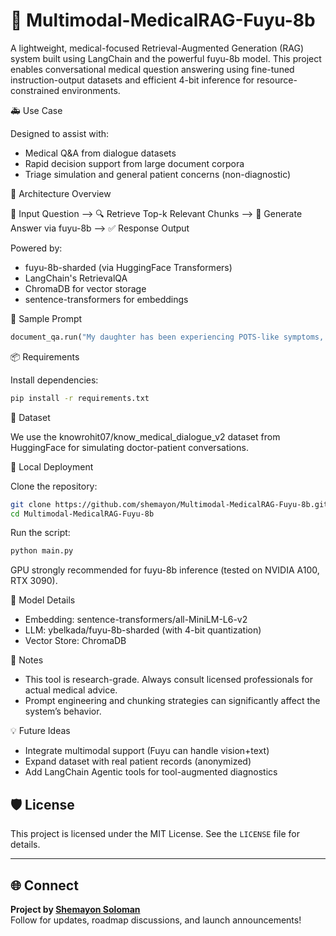 
# 🧠 Multimodal-MedicalRAG-Fuyu-8b

A lightweight, medical-focused Retrieval-Augmented Generation (RAG) system built using LangChain and the powerful fuyu-8b model. This project enables conversational medical question answering using fine-tuned instruction-output datasets and efficient 4-bit inference for resource-constrained environments.

🚑 Use Case

Designed to assist with:

* Medical Q\&A from dialogue datasets
* Rapid decision support from large document corpora
* Triage simulation and general patient concerns (non-diagnostic)

🧬 Architecture Overview

💬 Input Question
⟶ 🔍 Retrieve Top-k Relevant Chunks
⟶ 🧠 Generate Answer via fuyu-8b
⟶ ✅ Response Output

Powered by:

* fuyu-8b-sharded (via HuggingFace Transformers)
* LangChain's RetrievalQA
* ChromaDB for vector storage
* sentence-transformers for embeddings

🧪 Sample Prompt

```python
document_qa.run("My daughter has been experiencing POTS-like symptoms, and her heart rate is around 170. Should I take her to the ED, call an on-call nurse, or wait for her upcoming cardiology appointment?")
```

📦 Requirements

Install dependencies:

```bash
pip install -r requirements.txt
```

📁 Dataset

We use the knowrohit07/know\_medical\_dialogue\_v2 dataset from HuggingFace for simulating doctor-patient conversations.

🔧 Local Deployment

Clone the repository:

```bash
git clone https://github.com/shemayon/Multimodal-MedicalRAG-Fuyu-8b.git
cd Multimodal-MedicalRAG-Fuyu-8b
```

Run the script:

```bash
python main.py
```

GPU strongly recommended for fuyu-8b inference (tested on NVIDIA A100, RTX 3090).

🧠 Model Details

* Embedding: sentence-transformers/all-MiniLM-L6-v2
* LLM: ybelkada/fuyu-8b-sharded (with 4-bit quantization)
* Vector Store: ChromaDB

📌 Notes

* This tool is research-grade. Always consult licensed professionals for actual medical advice.
* Prompt engineering and chunking strategies can significantly affect the system’s behavior.

💡 Future Ideas

* Integrate multimodal support (Fuyu can handle vision+text)
* Expand dataset with real patient records (anonymized)
* Add LangChain Agentic tools for tool-augmented diagnostics


## 🛡️ License

This project is licensed under the MIT License. See the `LICENSE` file for details.

---

## 🌐 Connect

**Project by [Shemayon Soloman](http://www.linkedin.com/in/shemayon-soloman-b32387218)**  
Follow for updates, roadmap discussions, and launch announcements!



